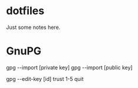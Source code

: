 dotfiles
========

Just some notes here.

# GnuPG

gpg --import [private key]
gpg --import [public key]

gpg --edit-key [id]
trust
1-5
quit

